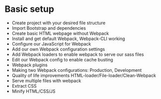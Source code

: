 # Basic setup 
- Create project with your desired file structure
- Import Bootstrap and dependencies
- Create basic HTML webpage without Webpack
- Install and get default Webpack, Webpack-CLI working
- Configure our JavaScript for Webpack
- Add our own Webpack configuration settings
- Add Webpack loaders to enable webpack to serve our sass files
- Edit our Webpack config to enable cache busting
- Webpack plugins
- Making two Webpack configurations: Production, Development
- Quality of life improvements HTML-loader/File-loader/Clean-Webpack
- Serve multiple files with webpack
- Extract CSS
- Minify HTML/CSS/JS
